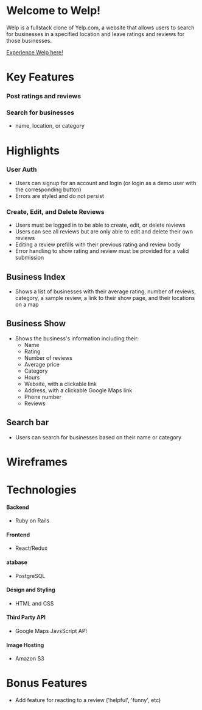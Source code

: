 # Welcome to Welp!

Welp is a fullstack clone of Yelp.com, a website that allows users to search for businesses in a specified location and leave ratings and reviews for those businesses.

[Experience Welp here!](https://welp0.herokuapp.com/#/)

# Key Features
### Post ratings and reviews
### Search for businesses
- name, location, or category

# Highlights
### User Auth
- Users can signup for an account and login (or login as a demo user with the corresponding button)
- Errors are styled and do not persist

### Create, Edit, and Delete Reviews
- Users must be logged in to be able to create, edit, or delete reviews
- Users can see all reviews but are only able to edit and delete their own reviews
- Editing a review prefills with their previous rating and review body
- Error handling to show rating and review must be provided for a valid submission

## Business Index 
- Shows a list of businesses with their average rating, number of reviews, category, a sample review, a link to their show page, and their locations on a map

## Business Show
- Shows the business's information including their:
  - Name
  - Rating
  - Number of reviews
  - Average price
  - Category
  - Hours
  - Website, with a clickable link
  - Address, with a clickable Google Maps link
  - Phone number
  - Reviews

## Search bar
- Users can search for businesses based on their name or category


# Wireframes


# Technologies
#### Backend
- Ruby on Rails
#### Frontend
- React/Redux
#### atabase
- PostgreSQL
#### Design and Styling
- HTML and CSS
#### Third Party API
- Google Maps JavsScript API
#### Image Hosting
- Amazon S3


# Bonus Features
- Add feature for reacting to a review ('helpful', 'funny', etc)
